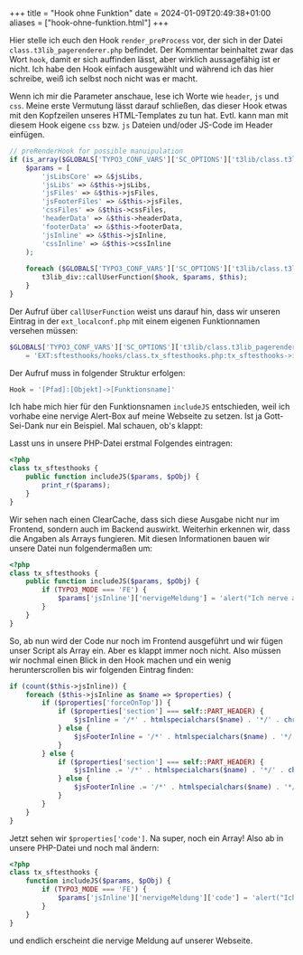 +++
title = "Hook ohne Funktion"
date = 2024-01-09T20:49:38+01:00
aliases = ["hook-ohne-funktion.html"]
+++

Hier stelle ich euch den Hook `render_preProcess` vor, der sich in der Datei `class.t3lib_pagerenderer.php` befindet. Der Kommentar beinhaltet zwar das Wort `hook`, damit er sich auffinden lässt, aber wirklich aussagefähig ist er nicht. Ich habe den Hook einfach ausgewählt und während ich das hier schreibe, weiß ich selbst noch nicht was er macht.

Wenn ich mir die Parameter anschaue, lese ich Worte wie `header`, `js` und `css`. Meine erste Vermutung lässt darauf schließen, das dieser Hook etwas mit den Kopfzeilen unseres HTML-Templates zu tun hat. Evtl. kann man mit diesem Hook eigene `css` bzw. `js` Dateien und/oder JS-Code im Header einfügen.

```php
// preRenderHook for possible manuipulation
if (is_array($GLOBALS['TYPO3_CONF_VARS']['SC_OPTIONS']['t3lib/class.t3lib_pagerenderer.php']['render-preProcess'])) {
    $params = [
        'jsLibsCore' => &$jsLibs,
        'jsLibs' => &$this->jsLibs,
        'jsFiles' => &$this->jsFiles,
        'jsFooterFiles' => &$this->jsFiles,
        'cssFiles' => &$this->cssFiles,
        'headerData' => &$this->headerData,
        'footerData' => &$this->footerData,
        'jsInline' => &$this->jsInline,
        'cssInline' => &$this->cssInline
    );
    
    foreach ($GLOBALS['TYPO3_CONF_VARS']['SC_OPTIONS']['t3lib/class.t3lib_pagerenderer.php']['render-preProcess'] as $hook) {
        t3lib_div::callUserFunction($hook, $params, $this);
    }
}
```

Der Aufruf über `callUserFunction` weist uns darauf hin, dass wir unseren Eintrag in der `ext_localconf.php` mit einem eigenen Funktionnamen versehen müssen:

```php
$GLOBALS['TYPO3_CONF_VARS']['SC_OPTIONS']['t3lib/class.t3lib_pagerenderer.php']['render-preProcess'][] 
    = 'EXT:sftesthooks/hooks/class.tx_sftesthooks.php:tx_sftesthooks->includeJS';
```

Der Aufruf muss in folgender Struktur erfolgen:

```php
Hook = '[Pfad]:[Objekt]->[Funktionsname]'
```

Ich habe mich hier für den Funktionsnamen `includeJS` entschieden, weil ich vorhabe eine nervige Alert-Box auf meine Webseite zu setzen. Ist ja Gott-Sei-Dank nur ein Beispiel. Mal schauen, ob's klappt:

Lasst uns in unsere PHP-Datei erstmal Folgendes eintragen:

```php
<?php
class tx_sftesthooks {
    public function includeJS($params, $pObj) {
        print_r($params);
    }
}
```

Wir sehen nach einen ClearCache, dass sich diese Ausgabe nicht nur im Frontend, sondern auch im Backend auswirkt. Weiterhin erkennen wir, dass die Angaben als Arrays fungieren. Mit diesen Informationen bauen wir unsere Datei nun folgendermaßen um:

```php
<?php
class tx_sftesthooks {
    public function includeJS($params, $pObj) {
        if (TYPO3_MODE === 'FE') {
            $params['jsInline']['nervigeMeldung'] = 'alert("Ich nerve ab jetzt jedes mal, wenn die Webseite aufgerufen wird");';
        }
    }
}
```

So, ab nun wird der Code nur noch im Frontend ausgeführt und wir fügen unser Script als Array ein. Aber es klappt immer noch nicht. Also müssen wir nochmal einen Blick in den Hook machen und ein wenig herunterscrollen bis wir folgenden Eintrag finden:

```php
if (count($this->jsInline)) {
    foreach ($this->jsInline as $name => $properties) {
        if ($properties['forceOnTop']) {
            if ($properties['section'] === self::PART_HEADER) {
                $jsInline = '/*' . htmlspecialchars($name) . '*/' . chr(10) . $properties['code'] . chr(10) . $jsInline;
            } else {
                $jsFooterInline = '/*' . htmlspecialchars($name) . '*/' . chr(10) . $properties['code'] . chr(10) . $jsFooterInline;
            }
        } else {
            if ($properties['section'] === self::PART_HEADER) {
                $jsInline .= '/*' . htmlspecialchars($name) . '*/' . chr(10) . $properties['code'] . chr(10);
            } else {
                $jsFooterInline .= '/*' . htmlspecialchars($name) . '*/' . chr(10) . $properties['code'] . chr(10);
            }
        }
    }
}
```

Jetzt sehen wir `$properties['code']`. Na super, noch ein Array! Also ab in unsere PHP-Datei und noch mal ändern:

```php
<?php
class tx_sftesthooks {
    function includeJS($params, $pObj) {
        if (TYPO3_MODE === 'FE') {
            $params['jsInline']['nervigeMeldung']['code'] = 'alert("Ich nerve ab jetzt jedes mal, wenn die Webseite aufgerufen wird");';
        }
    }
}
```

und endlich erscheint die nervige Meldung auf unserer Webseite.
